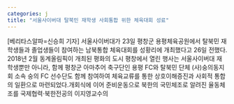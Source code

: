 ```yaml
---
categories: j
title: "서울사이버대 탈북민 재학생 사회통합 위한 체육대회 성료"
---
```

[베리타스알파=신승희 기자] 서울사이버대가 23일 평창군 용평체육공원에서 탈북민 재학생들과 졸업생들이 참여하는 남북통합 체육대회를 성황리에 개최했다고 26일 전했다. 2018년 2월 동계올림픽이 개최된 평화의 도시 평창에서 열린 행사는 서울사이버대 재학생뿐만 아니라, 함께 평창군 아마추어 축구단인 용평 FC와 탈북민 단체 (사)숭의동지회 소속 숭의 FC 선수단도 함께 참여하여 체육교류를 통한 상호이해증진과 사회적 통합의 일환으로 마련되었다.개회식에 이어 준비운동으로 북한의 국민체조로 알려진 율동체조를 국제협력·북한전공의 이지영교수의